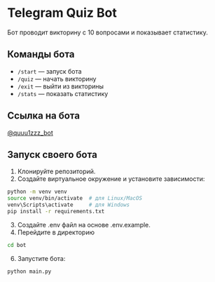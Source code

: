 # Telegram Quiz Bot

Бот проводит викторину с 10 вопросами и показывает статистику.

## Команды бота

- `/start` — запуск бота
- `/quiz` — начать викторину
- `/exit` — выйти из викторины
- `/stats` — показать статистику

## Ссылка на бота

[@quuu1zzz_bot](https://t.me/quuu1zzz_bot)

## Запуск своего бота

1. Клонируйте репозиторий.
2. Создайте виртуальное окружение и установите зависимости:
```bash
python -m venv venv
source venv/bin/activate  # для Linux/MacOS
venv\Scripts\activate     # для Windows
pip install -r requirements.txt
```
3. Создайте .env файл на основе .env.example.
4. Перейдите в директорию
```bash
cd bot
```
6. Запустите бота:
```bash
python main.py
```